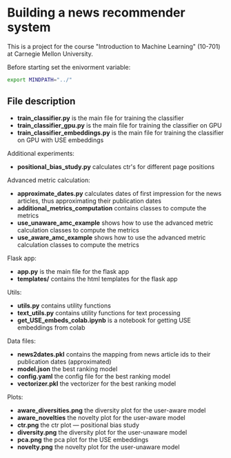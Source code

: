 # Building a news recommender system

This is a project for the course "Introduction to Machine Learning" (10-701) at Carnegie Mellon University.

Before starting set the enivorment variable:
```bash
export MINDPATH="../"
```

## File description

- **train_classifier.py** is the main file for training the classifier
- **train_classifier_gpu.py** is the main file for training the classifier on GPU
- **train_classifier_embeddings.py** is the main file for training the classifier on GPU with USE embeddings

Additional experiments:
- **positional_bias_study.py** calculates ctr's for different page positions

Advanced metric calculation:
- **approximate_dates.py** calculates dates of first impression for the news articles, thus approximating their publication dates
- **additional_metrics_computation** contains classes to compute the metrics
- **use_unaware_amc_example** shows how to use the advanced metric calculation classes to compute the metrics
- **use_aware_amc_example** shows how to use the advanced metric calculation classes to compute the metrics

Flask app:
- **app.py** is the main file for the flask app
- **templates/** contains the html templates for the flask app

Utils:
- **utils.py** contains utility functions
- **text_utils.py** contains utility functions for text processing
- **get_USE_embeds_colab.ipynb** is a notebook for getting USE embeddings from colab

Data files:
- **news2dates.pkl** contains the mapping from news article ids to their publication dates (approximated)
- **model.json** the best ranking model
- **config.yaml** the config file for the best ranking model
- **vectorizer.pkl** the vectorizer for the best ranking model

Plots:
- **aware_diversities.png** the diversity plot for the user-aware model
- **aware_novelties** the novelty plot for the user-aware model
- **ctr.png** the ctr plot — positional bias study
- **diversity.png** the diversity plot for the user-unaware model
- **pca.png** the pca plot for the USE embeddings
- **novelty.png** the novelty plot for the user-unaware model
